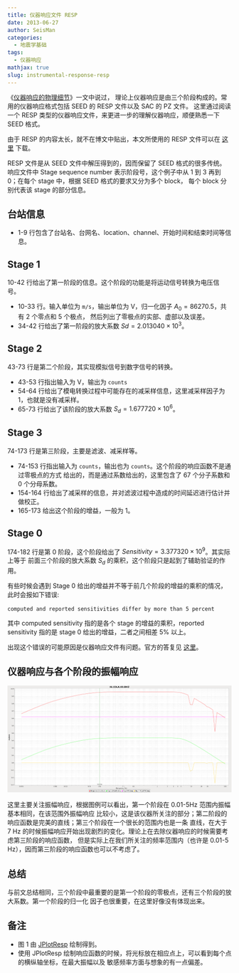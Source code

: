```yaml
---
title: 仪器响应文件 RESP
date: 2013-06-27
author: SeisMan
categories:
  - 地震学基础
tags:
  - 仪器响应
mathjax: true
slug: instrumental-response-resp
---
```


《[仪器响应的物理细节](/physical-details-of-instrumental-response/)》一文中说过，
理论上仪器响应是由三个阶段构成的。常用的仪器响应格式包括 SEED 的 RESP 文件以及 SAC 的 PZ 文件。
这里通过阅读一个 RESP 类型的仪器响应文件，来更进一步的理解仪器响应，顺便熟悉一下 SEED 格式。

由于 RESP 的内容太长，就不在博文中贴出，本文所使用的 RESP 文件可以在 [这里](http://seisman.qiniudn.com/downloads/RESP.IU.COLA.00.BHZ) 下载。

RESP 文件是从 SEED 文件中解压得到的，因而保留了 SEED 格式的很多传统。响应文件中 Stage sequence number
表示阶段号，这个例子中从 1 到 3 再到 0；在每个 stage 中，根据 SEED 格式的要求又分为多个 block，
每个 block 分别代表该 stage 的部分信息。

<!--more-->

## 台站信息

- 1-9 行包含了台站名、台网名、location、channel、开始时间和结束时间等信息。

## Stage 1

10-42 行给出了第一阶段的信息。这个阶段的功能是将运动信号转换为电压信号。

- 10-33 行。输入单位为 `m/s`，输出单位为 V，归一化因子 $A_0=86270.5$，共有 2 个零点和 5 个极点，
    然后列出了零极点的实部、虚部以及误差。
- 34-42 行给出了第一阶段的放大系数 $Sd=2.013040\times 10^3$。

## Stage 2

43-73 行是第二个阶段，其实现模拟信号到数字信号的转换。

- 43-53 行指出输入为 V，输出为 `counts`
- 54-64 行给出了模电转换过程中可能存在的减采样信息，这里减采样因子为 1，也就是没有减采样。
- 65-73 行给出了该阶段的放大系数 $S_d=1.677720 \times 10^6$。

## Stage 3

74-173 行是第三阶段，主要是滤波、减采样等。

- 74-153 行指出输入为 `counts`，输出也为 `counts`。这个阶段的响应函数不是通过零极点的方式
    给出的，而是通过系数给出的，这里包含了 67 个分子系数和 0 个分母系数。
- 154-164 行给出了减采样的信息，并对滤波过程中造成的时间延迟进行估计并做校正。
- 165-173 给出这个阶段的增益，一般为 1。

## Stage 0

174-182 行是第 0 阶段，这个阶段给出了 $Sensitivity=3.377320\times 10^9$。其实际上等于
前面三个阶段的放大系数 $S_d$ 的乘积，这个阶段只是起到了辅助验证的作用。

有些时候会遇到 Stage 0 给出的增益并不等于前几个阶段的增益的乘积的情况，此时会报如下错误:

    computed and reported sensitivities differ by more than 5 percent

其中 computed sensitivity 指的是各个 stage 的增益的乘积，reported sensitivity 指的是 stage 0
给出的增益，二者之间相差 5% 以上。

出现这个错误的可能原因是仪器响应文件有问题。官方的答复见 [这里](http://www.iris.washington.edu/pipermail/sac-help/2014-February/001674.html)。

## 仪器响应与各个阶段的振幅响应

![图 1：仪器响应与各阶段振幅响应](/images/2013062701.png)

这里主要关注振幅响应，根据图例可以看出，第一个阶段在 0.01-5Hz 范围内振幅基本相同，在该范围外振幅响应
比较小，这是该仪器所关注的部分；第二阶段的响应函数是完美的直线；第三个阶段在一个很长的范围内也是一条
直线，在大于 7 Hz 的时候振幅响应开始出现剧烈的变化。理论上在去除仪器响应的时候需要考虑第三阶段的响应函数，
但是实际上在我们所关注的频率范围内（也许是 0.01-5 Hz），因而第三阶段的响应函数也可以不考虑了。

## 总结

与前文总结相同，三个阶段中最重要的是第一个阶段的零极点，还有三个阶段的放大系数。第一个阶段的归一化
因子也很重要，在这里好像没有体现出来。

## 备注

- 图 1 由 [JPlotResp](http://www.isti2.com/JPlotResp/) 绘制得到。
- 使用 JPlotResp 绘制响应函数的时候，将光标放在相应点上，可以看到每个点的横纵轴坐标，在最大振幅以及
    敏感频率方面与想象的有一点偏差。
